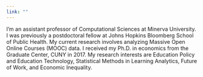 ```yaml
---
link: ""
---
```


I’m an assistant professor of Computational Sciences at Minerva University. I was previously a postdoctoral fellow at Johns Hopkins Bloomberg School of Public Health. My current research involves analyzing Massive Open Online Courses (MOOC) data. I received my Ph.D. in economics from the Graduate Center, CUNY in 2017. My research interests are Education Policy and Education Technology, Statistical Methods in Learning Analytics, Future of Work, and Economic Inequality.
